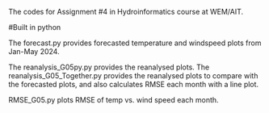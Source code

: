 The codes for Assignment #4 in Hydroinformatics course at WEM/AIT.

#Built in python

The forecast.py provides forecasted temperature and windspeed plots from Jan-May 2024.

The reanalysis_G05py.py provides the reanalysed plots.
The reanalysis_G05_Together.py provides the reanalysed plots to compare with the forecasted plots, and also calculates RMSE each month with a line plot.

RMSE_G05.py plots RMSE of temp vs. wind speed each month.

